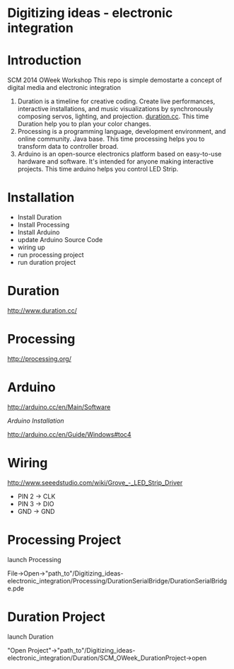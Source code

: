 Digitizing ideas - electronic integration
===============

Introduction
===============
SCM 2014 OWeek Workshop
This repo is simple demostarte a concept of digital media and electronic integration 

1. Duration is a timeline for creative coding. Create live performances, interactive installations, and music visualizations by synchronously composing servos, lighting, and projection. [duration.cc](http://www.duration.cc/). This time Duration help you to plan your color changes.
2. Processing is a programming language, development environment, and online community. Java base. This time processing helps you to transform data to controller broad.
3. Arduino is an open-source electronics platform based on easy-to-use hardware and software. It's intended for anyone making interactive projects. This time arduino helps you control LED Strip.

Installation
===============
* Install Duration
* Install Processing
* Install Arduino
* update Arduino Source Code
* wiring up
* run processing project
* run duration project

Duration 
===============
http://www.duration.cc/

Processing 
===============
http://processing.org/

Arduino 
===============
http://arduino.cc/en/Main/Software

*Arduino Installation*

http://arduino.cc/en/Guide/Windows#toc4

Wiring 
===============
http://www.seeedstudio.com/wiki/Grove_-_LED_Strip_Driver

- PIN 2 -> CLK
- PIN 3 -> DIO
- GND -> GND

Processing Project 
===============

launch Processing

File->Open->"path_to"/Digitizing_ideas-electronic_integration/Processing/DurationSerialBridge/DurationSerialBridge.pde


Duration Project 
===============

launch Duration

"Open Project"->"path_to"/Digitizing_ideas-electronic_integration/Duration/SCM_OWeek_DurationProject->open
